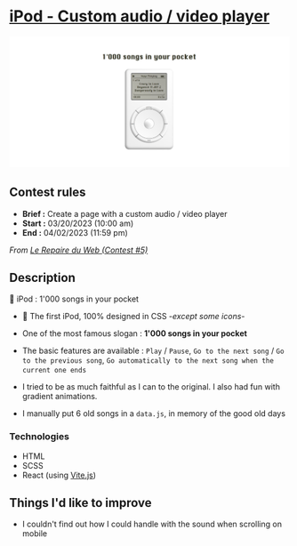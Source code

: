 # [iPod - Custom audio / video player](https://kilelx.github.io/ipod/)

<img src="./public/assets/ipod-preview.jpg" alt="Preview Pork Punk's 404 Error page">

## Contest rules

-   **Brief :** Create a page with a custom audio / video player
-   **Start :** 03/20/2023 (10:00 am)
-   **End :** 04/02/2023 (11:59 pm)

_From <a href="https://discord.gg/ThmPjSfc" target="_blank">Le Repaire du Web (Contest #5)</a>_

## Description

🎵 iPod : 1'000 songs in your pocket

-   🍏 The first iPod, 100% designed in CSS _-except some icons-_

-   One of the most famous slogan : **1'000 songs in your pocket**

-   The basic features are available : `Play` / `Pause`, `Go to the next song` / `Go to the previous song`, `Go automatically to the next song when the current one ends`

-  I tried to be as much faithful as I can to the original. I also had fun with gradient animations.

-  I manually put 6 old songs in a `data.js`, in memory of the good old days

### Technologies
-   HTML
-   SCSS
-   React (using <a href="https://vitejs.dev/" target="_blank">Vite.js</a>)

## Things I'd like to improve

-   I couldn't find out how I could handle with the sound when scrolling on mobile